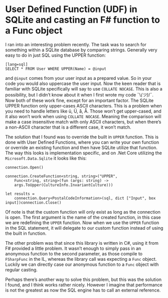 User Defined Function (UDF) in SQLite and casting an F# function to a Func object
==================

I ran into an interesting problem recently. The task was to search for something within a SQLite database by comparing strings. Generally very easy to do in just SQL using the UPPER function:

    [lang=sql]
    SELECT * FROM User WHERE UPPER(Name) = @input

and `@input` comes from your user input as a prepared value. So in your code you would also uppercase the user input. Now the keen reader that is familiar with SQLite specifically will say to use `COLLATE NOCASE`. This is also a possibility, but I didn’t know about it when I first wrote my code ¯\\_(ツ)_/¯. Now both of these work fine, except for an important factor. The SQLite UPPER function only upper-cases ASCII characters. This is a problem when you need to handle letters like ü, Ü, å, Å. Those won’t get upper-cased, and it also won’t work when using `COLLATE NOCASE`. Meaning the comparison will make a case insensitive match with only ASCII characters, but when there’s a non-ASCII character that is a different case, it won’t match.

The solution that I found was to override the built in `UPPER` function. This is done with User Defined Functions, where you can write your own function or override an existing function and then have SQLite utilize that function. The way this looks is implementation specific, and on .Net Core utilizing the `Microsoft.Data.Sqlite` it looks like this:

```
connection.Open()

connection.CreateFunction<string, string>("UPPER",
    Func<string, string>(fun (args: string) ->
    args.ToUpper(CultureInfo.InvariantCulture)))

let results =
    connection.Query<PostalCodeInformation>(sql, dict ["Input", box input])connection.Close()
```

Of note is that the custom function will only exist as long as the connection is open. The first argument is the name of the created function, in this case we are redefining the `UPPER` function. Now when we use the `UPPER` function in the SQL statement, it will delegate to our custom function instead of using the built in function.

The other problem was that since this library is written in C#, using it from F# provided a little problem. It wasn’t enough to simply pass in an anonymous function to the second parameter, as those compile to `FSharpFunc` in the IL, whereas the library call was expecting a `Func` object. Luckily we can directly case our anonymous function to a `Func` object with regular casting.

Perhaps there’s another way to solve this problem, but this was the solution I found, and I think works rather nicely. However I imagine that performance is not the greatest as now the SQL engine has to call an external reference.
